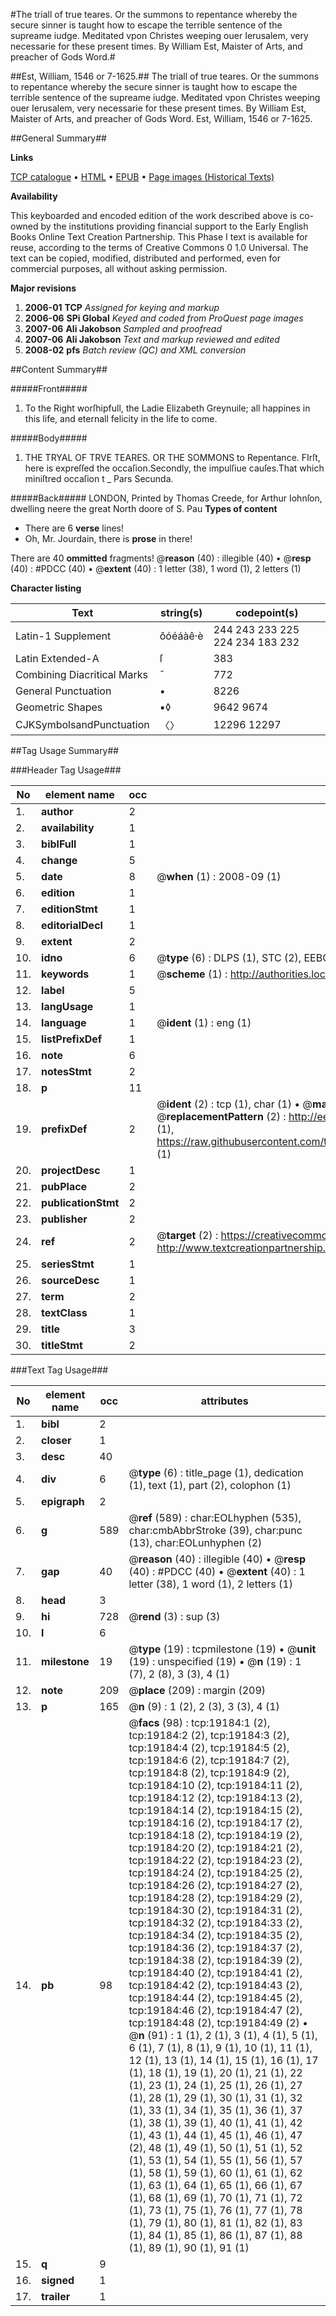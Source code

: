 #The triall of true teares. Or the summons to repentance whereby the secure sinner is taught how to escape the terrible sentence of the supreame iudge. Meditated vpon Christes weeping ouer Ierusalem, very necessarie for these present times. By William Est, Maister of Arts, and preacher of Gods Word.#

##Est, William, 1546 or 7-1625.##
The triall of true teares. Or the summons to repentance whereby the secure sinner is taught how to escape the terrible sentence of the supreame iudge. Meditated vpon Christes weeping ouer Ierusalem, very necessarie for these present times. By William Est, Maister of Arts, and preacher of Gods Word.
Est, William, 1546 or 7-1625.

##General Summary##

**Links**

[TCP catalogue](http://www.ota.ox.ac.uk/tcp/)  • 
[HTML](http://tei.it.ox.ac.uk/tcp/Texts-HTML/free/A00/A00408.html)  • 
[EPUB](http://tei.it.ox.ac.uk/tcp/Texts-EPUB/free/A00/A00408.epub) • 
[Page images (Historical Texts)](https://data.historicaltexts.jisc.ac.uk/view?pubId=eebo-99853788e&pageId=eebo-99853788e-19184-1)

**Availability**

This keyboarded and encoded edition of the
	       work described above is co-owned by the institutions
	       providing financial support to the Early English Books
	       Online Text Creation Partnership. This Phase I text is
	       available for reuse, according to the terms of Creative
	       Commons 0 1.0 Universal. The text can be copied,
	       modified, distributed and performed, even for
	       commercial purposes, all without asking permission.

**Major revisions**

1. __2006-01__ __TCP__ *Assigned for keying and markup*
1. __2006-06__ __SPi Global__ *Keyed and coded from ProQuest page images*
1. __2007-06__ __Ali Jakobson__ *Sampled and proofread*
1. __2007-06__ __Ali Jakobson__ *Text and markup reviewed and edited*
1. __2008-02__ __pfs__ *Batch review (QC) and XML conversion*

##Content Summary##

#####Front#####

1. To the Right worſhipfull, the Ladie Elizabeth Greynuile; all happines in this life, and eternall felicity in the life to come.

#####Body#####

1. THE TRYAL OF TRVE TEARES. OR THE SOMMONS to Repentance.
FIrſt, here is expreſſed the occaſion.Secondly, the impulſiue cauſes.That which miniſtred occaſion t
    _ Pars Secunda.

#####Back#####
LONDON, Printed by Thomas Creede, for Arthur Iohnſon, dwelling neere the great North doore of S. Pau
**Types of content**

  * There are 6 **verse** lines!
  * Oh, Mr. Jourdain, there is **prose** in there!

There are 40 **ommitted** fragments! 
 @__reason__ (40) : illegible (40)  •  @__resp__ (40) : #PDCC (40)  •  @__extent__ (40) : 1 letter (38), 1 word (1), 2 letters (1)

**Character listing**


|Text|string(s)|codepoint(s)|
|---|---|---|
|Latin-1 Supplement|ôóéáàê·è|244 243 233 225 224 234 183 232|
|Latin Extended-A|ſ|383|
|Combining             Diacritical Marks|̄|772|
|General Punctuation|•|8226|
|Geometric Shapes|▪◊|9642 9674|
|CJKSymbolsandPunctuation|〈〉|12296 12297|

##Tag Usage Summary##

###Header Tag Usage###

|No|element name|occ|attributes|
|---|---|---|---|
|1.|__author__|2||
|2.|__availability__|1||
|3.|__biblFull__|1||
|4.|__change__|5||
|5.|__date__|8| @__when__ (1) : 2008-09 (1)|
|6.|__edition__|1||
|7.|__editionStmt__|1||
|8.|__editorialDecl__|1||
|9.|__extent__|2||
|10.|__idno__|6| @__type__ (6) : DLPS (1), STC (2), EEBO-CITATION (1), PROQUEST (1), VID (1)|
|11.|__keywords__|1| @__scheme__ (1) : http://authorities.loc.gov/ (1)|
|12.|__label__|5||
|13.|__langUsage__|1||
|14.|__language__|1| @__ident__ (1) : eng (1)|
|15.|__listPrefixDef__|1||
|16.|__note__|6||
|17.|__notesStmt__|2||
|18.|__p__|11||
|19.|__prefixDef__|2| @__ident__ (2) : tcp (1), char (1)  •  @__matchPattern__ (2) : ([0-9\-]+):([0-9IVX]+) (1), (.+) (1)  •  @__replacementPattern__ (2) : http://eebo.chadwyck.com/downloadtiff?vid=$1&page=$2 (1), https://raw.githubusercontent.com/textcreationpartnership/Texts/master/tcpchars.xml#$1 (1)|
|20.|__projectDesc__|1||
|21.|__pubPlace__|2||
|22.|__publicationStmt__|2||
|23.|__publisher__|2||
|24.|__ref__|2| @__target__ (2) : https://creativecommons.org/publicdomain/zero/1.0/ (1), http://www.textcreationpartnership.org/docs/. (1)|
|25.|__seriesStmt__|1||
|26.|__sourceDesc__|1||
|27.|__term__|2||
|28.|__textClass__|1||
|29.|__title__|3||
|30.|__titleStmt__|2||


###Text Tag Usage###

|No|element name|occ|attributes|
|---|---|---|---|
|1.|__bibl__|2||
|2.|__closer__|1||
|3.|__desc__|40||
|4.|__div__|6| @__type__ (6) : title_page (1), dedication (1), text (1), part (2), colophon (1)|
|5.|__epigraph__|2||
|6.|__g__|589| @__ref__ (589) : char:EOLhyphen (535), char:cmbAbbrStroke (39), char:punc (13), char:EOLunhyphen (2)|
|7.|__gap__|40| @__reason__ (40) : illegible (40)  •  @__resp__ (40) : #PDCC (40)  •  @__extent__ (40) : 1 letter (38), 1 word (1), 2 letters (1)|
|8.|__head__|3||
|9.|__hi__|728| @__rend__ (3) : sup (3)|
|10.|__l__|6||
|11.|__milestone__|19| @__type__ (19) : tcpmilestone (19)  •  @__unit__ (19) : unspecified (19)  •  @__n__ (19) : 1 (7), 2 (8), 3 (3), 4 (1)|
|12.|__note__|209| @__place__ (209) : margin (209)|
|13.|__p__|165| @__n__ (9) : 1 (2), 2 (3), 3 (3), 4 (1)|
|14.|__pb__|98| @__facs__ (98) : tcp:19184:1 (2), tcp:19184:2 (2), tcp:19184:3 (2), tcp:19184:4 (2), tcp:19184:5 (2), tcp:19184:6 (2), tcp:19184:7 (2), tcp:19184:8 (2), tcp:19184:9 (2), tcp:19184:10 (2), tcp:19184:11 (2), tcp:19184:12 (2), tcp:19184:13 (2), tcp:19184:14 (2), tcp:19184:15 (2), tcp:19184:16 (2), tcp:19184:17 (2), tcp:19184:18 (2), tcp:19184:19 (2), tcp:19184:20 (2), tcp:19184:21 (2), tcp:19184:22 (2), tcp:19184:23 (2), tcp:19184:24 (2), tcp:19184:25 (2), tcp:19184:26 (2), tcp:19184:27 (2), tcp:19184:28 (2), tcp:19184:29 (2), tcp:19184:30 (2), tcp:19184:31 (2), tcp:19184:32 (2), tcp:19184:33 (2), tcp:19184:34 (2), tcp:19184:35 (2), tcp:19184:36 (2), tcp:19184:37 (2), tcp:19184:38 (2), tcp:19184:39 (2), tcp:19184:40 (2), tcp:19184:41 (2), tcp:19184:42 (2), tcp:19184:43 (2), tcp:19184:44 (2), tcp:19184:45 (2), tcp:19184:46 (2), tcp:19184:47 (2), tcp:19184:48 (2), tcp:19184:49 (2)  •  @__n__ (91) : 1 (1), 2 (1), 3 (1), 4 (1), 5 (1), 6 (1), 7 (1), 8 (1), 9 (1), 10 (1), 11 (1), 12 (1), 13 (1), 14 (1), 15 (1), 16 (1), 17 (1), 18 (1), 19 (1), 20 (1), 21 (1), 22 (1), 23 (1), 24 (1), 25 (1), 26 (1), 27 (1), 28 (1), 29 (1), 30 (1), 31 (1), 32 (1), 33 (1), 34 (1), 35 (1), 36 (1), 37 (1), 38 (1), 39 (1), 40 (1), 41 (1), 42 (1), 43 (1), 44 (1), 45 (1), 46 (1), 47 (2), 48 (1), 49 (1), 50 (1), 51 (1), 52 (1), 53 (1), 54 (1), 55 (1), 56 (1), 57 (1), 58 (1), 59 (1), 60 (1), 61 (1), 62 (1), 63 (1), 64 (1), 65 (1), 66 (1), 67 (1), 68 (1), 69 (1), 70 (1), 71 (1), 72 (1), 73 (1), 75 (1), 76 (1), 77 (1), 78 (1), 79 (1), 80 (1), 81 (1), 82 (1), 83 (1), 84 (1), 85 (1), 86 (1), 87 (1), 88 (1), 89 (1), 90 (1), 91 (1)|
|15.|__q__|9||
|16.|__signed__|1||
|17.|__trailer__|1||
